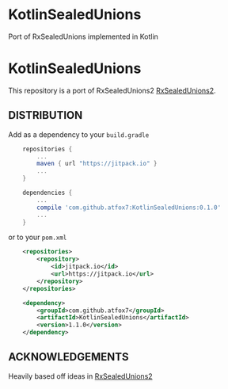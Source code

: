 # KotlinSealedUnions
Port of RxSealedUnions implemented in Kotlin

# KotlinSealedUnions
This repository is a port of RxSealedUnions2 [RxSealedUnions2](https://github.com/pakoito/RxSealedUnions2).

## DISTRIBUTION
Add as a dependency to your `build.gradle`

```gradle
    repositories {
        ...
        maven { url "https://jitpack.io" }
        ...
    }

    dependencies {
        ...
        compile 'com.github.atfox7:KotlinSealedUnions:0.1.0'
        ...
    }
```

or to your `pom.xml`

```xml
    <repositories>
        <repository>
            <id>jitpack.io</id>
            <url>https://jitpack.io</url>
        </repository>
    </repositories>

    <dependency>
        <groupId>com.github.atfox7</groupId>
        <artifactId>KotlinSealedUnions</artifactId>
        <version>1.1.0</version>
    </dependency>
```

## ACKNOWLEDGEMENTS
Heavily based off ideas in [RxSealedUnions2](https://github.com/pakoito/RxSealedUnions2)
